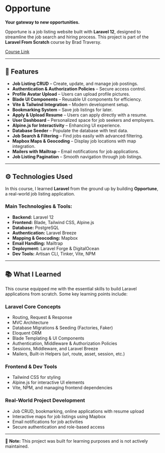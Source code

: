 # Opportune  
**Your gateway to new opportunities.**  

Opportune is a job listing website built with **Laravel 12**, designed to streamline the job search and hiring process. This project is part of the **Laravel From Scratch** course by Brad Traversy.  

[Course Link](https://www.traversymedia.com/laravel-from-scratch)  

---

## 🚀 Features  

- **Job Listing CRUD** – Create, update, and manage job postings.  
- **Authentication & Authorization Policies** – Secure access control.  
- **Profile Avatar Upload** – Users can upload profile pictures.  
- **Blade UI Components** – Reusable UI components for efficiency.  
- **Vite & Tailwind Integration** – Modern development setup.  
- **Bookmarking System** – Save job listings for later.  
- **Apply & Upload Resume** – Users can apply directly with a resume.  
- **User Dashboard** – Personalized space for job seekers and employers.  
- **Alpine.js for Interactivity** – Enhancing UI experience.  
- **Database Seeder** – Populate the database with test data.  
- **Job Search & Filtering** – Find jobs easily with advanced filtering.  
- **Mapbox Maps & Geocoding** – Display job locations with map integration.  
- **Mailers with Mailtrap** – Email notifications for job applications.  
- **Job Listing Pagination** – Smooth navigation through job listings.  

---

## ⚙️ Technologies Used  

In this course, I learned **Laravel** from the ground up by building **Opportune**, a real-world job listing application.  

### **Main Technologies & Tools:**  
- **Backend:** Laravel 12  
- **Frontend:** Blade, Tailwind CSS, Alpine.js  
- **Database:** PostgreSQL  
- **Authentication:** Laravel Breeze  
- **Mapping & Geocoding:** Mapbox  
- **Email Handling:** Mailtrap  
- **Deployment:** Laravel Forge & DigitalOcean  
- **Dev Tools:** Artisan CLI, Tinker, Vite, NPM  

---

## 📚 What I Learned  

This course equipped me with the essential skills to build Laravel applications from scratch. Some key learning points include:  

### **Laravel Core Concepts**  
- Routing, Request & Response  
- MVC Architecture  
- Database Migrations & Seeding (Factories, Faker)  
- Eloquent ORM  
- Blade Templating & UI Components  
- Authentication, Middleware & Authorization Policies  
- Sessions, Middleware, and Laravel Breeze  
- Mailers, Built-in Helpers (url, route, asset, session, etc.)  

### **Frontend & Dev Tools**  
- Tailwind CSS for styling  
- Alpine.js for interactive UI elements  
- Vite, NPM, and managing frontend dependencies  

### **Real-World Project Development**  
- Job CRUD, bookmarking, online applications with resume upload  
- Interactive maps for job listings using Mapbox  
- Email notifications for job activities  
- Secure authentication and role-based access  

---

📌 **Note:** This project was built for learning purposes and is not actively maintained.  
